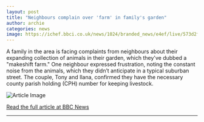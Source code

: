 ```yaml
---
layout: post
title: "Neighbours complain over 'farm' in family's garden"
author: archie
categories: news
image: https://ichef.bbci.co.uk/news/1024/branded_news/e4ef/live/573d2f80-8cf1-11f0-afcc-0100a3263099.jpg
---
```

A family in the area is facing complaints from neighbours about their expanding collection of animals in their garden, which they've dubbed a "makeshift farm." One neighbour expressed frustration, noting the constant noise from the animals, which they didn’t anticipate in a typical suburban street. The couple, Tony and Ilana, confirmed they have the necessary county parish holding (CPH) number for keeping livestock.

![Article Image](https://ichef.bbci.co.uk/news/1024/branded_news/e4ef/live/573d2f80-8cf1-11f0-afcc-0100a3263099.jpg)

[Read the full article at BBC News](https://www.bbc.com/news/articles/czx05kp1q07o?at_medium=RSS&at_campaign=rss)

---
